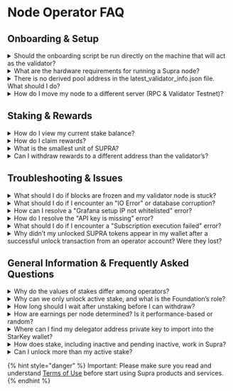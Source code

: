 # Node Operator FAQ

## Onboarding & Setup

<details>

<summary>Should the onboarding script be run directly on the machine that will act as the validator?</summary>

Yes, you should run all the steps of Round onboarding for Public Testnet on the machine that will act as the validator.

</details>

<details>

<summary>What are the hardware requirements for running a Supra node?</summary>

Below are the hardware requirements:

* **Cores:** 16 to 32
* **RAM:** 64GB
* **CPU:** Intel Xeon @ 2.8GHz or higher
* **Architecture:** x86/64
* **Disk Type:** SSD
* **Minimum Disk Size:** 500GB
* **Network Bandwidth:** 2Gbps

</details>

<details>

<summary>There is no derived pool address in the latest_validator_info.json file. What should I do?</summary>

In your <mark style="color:green;">`latest_validator_info.json`</mark> file, your derived pool address is the value of <mark style="color:green;">`account_address`</mark>.

</details>

<details>

<summary>How do I move my node to a different server (RPC &#x26; Validator Testnet)?</summary>

Validator Testnet: [Relocating a Supra Validator](https://docs.google.com/document/d/16j8dq7glIf7CjlqC-gM8R-i_Ys2d6YLot_-Y5DTsUsQ/edit?usp=sharing)

RPC Testnet: [Move Node to New Server - RPC Testnet](https://docs.google.com/document/d/1ig7uuIXSbnSNHTc3pb3JFdNYDr5sZ99g5E6htNJTSpQ/edit?usp=sharing)

</details>

## Staking & Rewards

<details>

<summary>How do I view my current stake balance?</summary>

You can view your current stake balance using the following script:

<mark style="color:green;">`supra move tool view --function-id 0x1::pbo_delegation_pool::get_stake --args address:"$POOL_ADDRESS" address:"$DELEGATOR_ADDRESS" --url "$RPC_URL`</mark>

Example Response:

<mark style="color:green;">`{"result":["5854055647855","0","0"]}`</mark>

* The **first value** (5854055647855) represents your active stake
* The **second value** represents your inactive stake.
* The **third value** represents your pending inactive stake.

</details>

<details>

<summary>How do I claim rewards?</summary>

To claim rewards, you need to first unlock your stake and then withdraw your inactive stake.

Here are the steps:

* **Step 1: Unlock Stake Amount:** You need to first check your active stake using the provided script. Once you know your active stake, you can unlock an amount less than or equal to your active stake.\
  \
  Please make sure the AMOUNT\_TO\_UNLOCK is at least 100000000 (1 SUPRA).

<mark style="color:green;">`#!/bin/bash`</mark>

<mark style="color:green;">`RPC_URL="https://rpc-mainnet.supra.com/"`</mark>

<mark style="color:green;">`POOL_ADDRESS="0xdbd2155f2f5aee0e75bcf08b4aaab6f8332baf125623b839c3a3f2280099f27b" # Replace with your pool address`</mark>

<mark style="color:green;">`AMOUNT_TO_UNLOCK="100000000" # Replace with the amount you want to unlock`</mark>\
\ <mark style="color:green;">`supra move tool run --function-id 0x1::pbo_delegation_pool::unlock --args address:"$POOL_ADDRESS" u64:"$AMOUNT_TO_UNLOCK" --url "$RPC_URL`</mark>

* **Step 2: Withdraw Inactive Stake Amount**

**Note**: This step can only be executed during the next lockup cycle.

<mark style="color:green;">`#!/bin/bash`</mark>

<mark style="color:green;">`RPC_URL="https://rpc-mainnet.supra.com/"`</mark>

<mark style="color:green;">`POOL_ADDRESS="0xdbd2155f2f5aee0e75bcf08b4aaab6f8332baf125623b839c3a3f2280099f27b" # Replace with your pool address`</mark>

<mark style="color:green;">`AMOUNT_TO_WITHDRAW="100000000" # Replace with the amount you want to withdraw`</mark>

<mark style="color:green;">`supra move tool run --function-id 0x1::pbo_delegation_pool::withdraw --args address:"$POOL_ADDRESS" u64:"$AMOUNT_TO_WITHDRAW" --url "$RPC_URL`</mark>

**Important Notes:**

* You can only unlock an amount equal to or less than your active stake.
* You can only withdraw an amount equal to or less than your inactive stake.
* Once you unlock your stake, you must wait for the next lockup cycle before you can withdraw the inactive stake.

</details>

<details>

<summary>What is the smallest unit of SUPRA?</summary>

The smallest unit of SUPRA is **Quants**, where <mark style="color:green;">1 SUPRA = 100,000,000 Quants</mark>.

</details>

<details>

<summary>Can I withdraw rewards to a different address than the validator’s?</summary>

You can do this by calling <mark style="color:green;">`set_beneficiary_for_operator`</mark> to set a beneficiary address for your operator commission.

<mark style="color:green;">`!/bin/bash`</mark>

<mark style="color:green;">`BEN_ADDR=0xabcdef # Replace with the address of the beneficiary`</mark>

<mark style="color:green;">`RPC_URL = "https://rpc-mainnet.supra.com"`</mark>

<mark style="color:green;">`supra move tool run --function-id 0x1::pbo_delegation_pool::set_beneficiary_for_operator --args address:$BEN_ADDR --url $RPC_URL`</mark>

Replace <mark style="color:green;">`$BEN_ADDR`</mark>, with the address of the beneficiary in the command above. After executing the command above, while the <mark style="color:green;">`operator`</mark> would still be the address connected to the network as a validator, <mark style="color:green;">`$BEN_ADDR`</mark>would receive the stake commensurate with the commission earned by the <mark style="color:green;">`operator`</mark>. Use the steps provided in Q.2, above from the <mark style="color:green;">`$BEN_ADDR`</mark> profile (with the private key of <mark style="color:green;">`$BEN_ADDR`</mark>) to unlock/withdraw the stake that was earned as commission.

\\

</details>

## Troubleshooting & Issues

<details>

<summary>What should I do if blocks are frozen and my validator node is stuck?</summary>

<mark style="color:green;">`[2024-10-17T01:51:50.607720Z+00:00] WARN moonshot::core: Timeout reached for View { epoch_id: EpochId { chain_id: 6, epoch: 195 }, round: 2306 }`</mark>

<mark style="color:green;">`[2024-10-17T01:51:55.608661Z+00:00] WARN moonshot::core: Timeout reached for View { epoch_id: EpochId { chain_id: 6, epoch: 195 }, round: 2306 }`</mark>

<mark style="color:green;">`[2024-10-17T01:52:00.610197Z+00:00] WARN moonshot::core: Timeout reached for View { epoch_id: EpochId { chain_id: 6, epoch: 195 }, round: 2306 }`</mark>

A: If the epoch and round are stuck, you will need to restart the network using a snapshot:

Please follow the instructions provided in the ‘To Update Your RPC Node’ section in this document: [RPC Operator Manual (General)](https://docs.google.com/document/d/1ig7uuIXSbnSNHTc3pb3JFdNYDr5sZ99g5E6htNJTSpQ/edit?tab=t.0#heading=h.ao60n777ejup)

</details>

<details>

<summary>What should I do if I encounter an "IO Error" or database corruption?</summary>

<mark style="color:green;">`thread 'main' panicked at /home/ubuntu/smr-moonshot/consensus/node/src/bftnode.rs:57:14: fail to create rocksdb: DBError(Error { message: "Corruption: Corruption: IO error: No such file or directory: While open a file for random read: configs/smr_storage/000364.ldb: No such file or directory in file configs/smr_storage/MANIFEST-000369" }) note: run with RUST_BACKTRACE=1 environment variable to display a backtrace`</mark>

A: If you see the "Corruption: IO error," restart the network using the snapshot as mentioned in the previous solution. If the issue persists, ensure your environment is properly set up and your data paths are correct.

</details>

<details>

<summary>How can I resolve a "Grafana setup IP not whitelisted" error?</summary>

If your IP is not whitelisted, please provide your IPv4 to the Supra team on Discord to get access to the Grafana script.

</details>

<details>

<summary>How do I resolve the "API key is missing" error?</summary>

1. Export the API key with:

<mark style="color:green;">`export api_key=AIzaSyD2Byf2_yWYngvHnv6Ib7V6C2EpHY3LL0E`</mark>

2. Run the installation script for your distribution:

<mark style="color:green;">`sudo -E ./nodeops-monitoring-telegraf-centos.sh`</mark>

<mark style="color:green;">`# For CentOS`</mark>

or

<mark style="color:green;">`sudo -E ./nodeops-monitoring-telegraf.sh`</mark>

<mark style="color:green;">`# For other distributions`</mark>

</details>

<details>

<summary>What should I do if I encounter a "Subscription execution failed" error?</summary>

<mark style="color:green;">`[2024-11-06T08:20:47.531043Z+00:00] ERROR sop2p::behaviour: Subscription execution failed: "Closed(..)"`</mark>\ <mark style="color:green;">`[2024-11-06T08:20:47.531922Z+00:00] ERROR sop2p::behaviour: Subscription execution failed: "Closed(..)"`</mark>\ <mark style="color:green;">`[2024-11-06T08:20:47.531961Z+00:00] ERROR sop2p::behaviour: Subscription execution failed: "Closed(..)"`</mark>

A: This issue can be resolved by increasing the system <mark style="color:green;">`ulimit`</mark> for the number of open files. Follow the steps below:

1. Increase the shell file descriptor limit:

<mark style="color:green;">`ulimit -n 65535`</mark>

2. Increase the limit for the user by editing <mark style="color:green;">`/etc/security/limits.conf:`</mark>

<mark style="color:green;">`soft nofile 65535`</mark>

<mark style="color:green;">`hard nofile 65535`</mark>

3. Update system limits in <mark style="color:green;">`/etc/sysctl.conf:`</mark>

<mark style="color:green;">`net.core.somaxconn=65535`</mark>

<mark style="color:green;">`sudo sysctl -p`</mark>

</details>

<details>

<summary>Why didn’t my unlocked SUPRA tokens appear in my wallet after a successful unlock transaction from an operator account? Were they lost?</summary>

A: No, your tokens were not lost. If you’re using an operator account, unlocked tokens may be automatically withdrawn as part of the `synchronize_delegation_pool` function. This internal mechanism triggers `execute_pending_withdrawal` automatically for operator accounts once the next lockup cycle has begun. This means:\


* You do not need to manually trigger a withdrawal for operator accounts.
* The withdrawal may be initiated by any transaction (including from other accounts) that calls `synchronize_delegation_pool`.
* The unlocked tokens are sent to the operator’s account and should be visible in your wallet balance.

If the transaction is not visible in SupraScan, it might be a UI delay or an indexing issue. You can verify the token transfer using the RPC endpoint directly or the following CLI command:

```
./supra move tool view --function-id 0x1::coin::balance --type-args 0x1::supra_coin::SupraCoin --args address:<your_operator_address>
```

Replace `<your_operator_address>` with your actual wallet address to confirm your SUPRA balance.

</details>

## General Information & Frequently Asked Questions

<details>

<summary>Why do the values of stakes differ among operators?</summary>

The differences in stake values could be due to various factors:

* All operators received 55M SUPRA from the Foundation at Genesis.
* Additional rewards generated since then are added directly into each operator’s delegation pool.
* If an operator has withdrawn some of their rewards, their stake may be lower.
* If another entity besides the Foundation has delegated a stake to an operator, that could also account for the differences.

</details>

<details>

<summary>Why can we only unlock active stake, and what is the Foundation’s role?</summary>

The Foundation keeps 55M SUPRA locked to ensure that validators continue to function properly. The rest of the stake, which is earned as a reward, can be unlocked or unstaked. However, you cannot unlock the 55M SUPRA delegated by the Foundation.

</details>

<details>

<summary>How long should I wait after unstaking before I can withdraw?</summary>

After unstaking, you must wait for the next lockup cycle, which is set to 48 hours, before you can withdraw your inactive stake.

</details>

<details>

<summary>How are earnings per node determined? Is it performance-based or random?</summary>

Earnings per node are based on performance. However, since we do not currently record failed proposals, the reward calculations are based on the number of successful proposals. We plan to track performance metrics in the future, which will affect rewards.

</details>

<details>

<summary>Where can I find my delegator address private key to import into the StarKey wallet?</summary>

You can find your delegator address private key by running the following command:

<mark style="color:green;">`./supra profile list --reveal-secrets`</mark>

The output <mark style="color:green;">`ed25519_secret_key`</mark> is the key to your operator's Move account.

</details>

<details>

<summary>How does stake, including inactive and pending inactive, work in Supra?</summary>

The function <mark style="color:green;">`0x1::pbo_delegation_pool::get_stake`</mark> returns a tuple with three values: active, inactive, and pending\_inactive stakes.

* **Active stake:** This is your current active stake.
* **Inactive stake:** This is the stake that has been unlocked but is not withdrawn yet.
* **Pending inactive stake:** This is the stake that has been unlocked and is awaiting the end of the lockup period before it becomes inactive.

The lockup duration is **48 hours**, which is configurable via governance.

</details>

<details>

<summary>Can I unlock more than my active stake?</summary>

No, you can only unlock an amount equal to or less than your active stake. Please report any issues if you find you can unlock more than your active stake.

</details>

{% hint style="danger" %}
Important: Please make sure you read and understand [Terms of Use](https://supra.com/terms-of-use/) before start using Supra products and services.
{% endhint %}
